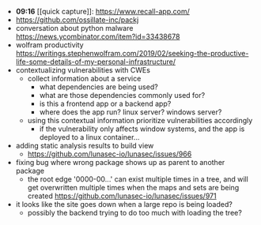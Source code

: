 - **09:16** [[quick capture]]:  https://www.recall-app.com/
- https://github.com/ossillate-inc/packj
- conversation about python malware https://news.ycombinator.com/item?id=33438678
- wolfram productivity https://writings.stephenwolfram.com/2019/02/seeking-the-productive-life-some-details-of-my-personal-infrastructure/
- contextualizing vulnerabilities with CWEs
	- collect information about a service
		- what dependencies are being used?
		- what are those dependencies commonly used for?
		- is this a frontend app or a backend app?
		- where does the app run? linux server? windows server?
	- using this contextual information prioritize vulnerabilities accordingly
		- if the vulnerability only affects window systems, and the app is deployed to a linux container...
- adding static analysis results to build view
	- https://github.com/lunasec-io/lunasec/issues/966
- fixing bug where wrong package shows up as parent to another package
	- the root edge '0000-00...' can exist multiple times in a tree, and will get overwritten multiple times when the maps and sets are being created https://github.com/lunasec-io/lunasec/issues/971
- it looks like the site goes down when a large repo is being loaded?
	- possibly the backend trying to do too much with loading the tree?
